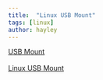 ```yaml
---
title:  "Linux USB Mount"
tags: [linux]
author: hayley
---
```


[USB Mount](https://m.blog.naver.com/jongeoni/221235770612)  <br/>  
[Linux USB Mount](https://www.howtogeek.com/235655/how-to-mount-and-use-an-exfat-drive-on-linux/)


